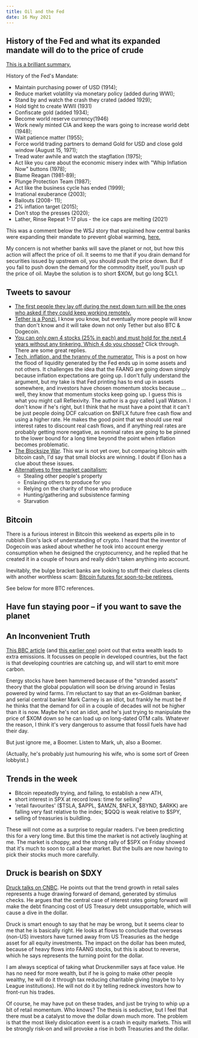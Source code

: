 ```yaml
---
title: Oil and the Fed
date: 16 May 2021
---
```


## History of the Fed and what its expanded mandate will do to the price of crude

[This is a brilliant summary.](https://www.wsj.com/articles/central-banks-jump-into-climate-change-policy-fray-11621166402?commentId=e43d5880-c7b2-4682-bccc-83cd252070ca)

History of the Fed's Mandate:

- Maintain purchasing power of USD (1914);
- Reduce market volatility via monetary policy (added during WWI);
- Stand by and watch the crash they crated (added 1929);
- Hold tight to create WWII (1931)
- Confiscate gold (added 1934);
- Become world reserve currency(1946) 
- Work newly minted CIA and keep the wars going to increase world debt (1948);
- Wait patience matter (1955);
- Force world trading partners to demand Gold for USD and close gold window (August 15, 1971);
- Tread water awhile and watch the stagflation (1975);
- Act like you care about the economic misery  index with "Whip Inflation Now" buttons (1978);
- Blame Reagan (1981-89);
- Plunge Protection Team (1987);
- Act like the business cycle has ended (1999);
- Irrational exuberance (2003);
- Bailouts (2008- 11);
- 2% inflation target (2015);
- Don't stop the presses (2020);
- Lather, Rinse Repeat 1-17  plus - the ice caps are melting (2021)

This was a comment below the WSJ story that explained how central banks were expanding their mandate to prevent global warming, [here.](https://www.wsj.com/articles/central-banks-jump-into-climate-change-policy-fray-11621166402?commentId=e43d5880-c7b2-4682-bccc-83cd252070ca)

My concern is not whether banks will save the planet or not, but how this action will affect the price of oil. It seems to me that if you drain demand for securities issued by upstream oil, you should push the price down. But if you fail to push down the demand for the commodity itself, you'll push up the price of oil. Maybe the solution is to short $XOM, but go long $CL1. 

## Tweets to savour

- [The first people they lay off during the next down turn will be the ones who asked if they could keep working remotely.](https://twitter.com/Jimmyjude13/status/1393940567629996033?s=20)
- [Tether is a Ponzi.](https://twitter.com/smdiehl/status/1393676077697048576?s=20) I know you know, but eventually more people will know than don't know and it will take down not only Tether but also BTC & Dogecoin.
- [You can only own 4 stocks (25% in each) and must hold for the next 4 years without any tinkering. Which 4 do you choose?](https://twitter.com/phoenixvalue/status/1393663792794554368?s=20) Click through. There are some great replies.
- [Tech, inflation, and the tyranny of the numerator.](https://lt3000.blogspot.com/2021/05/tech-inflation-and-tyranny-of-numerator.html)  This is a post on how the flood of liquidity generated by the Fed ends up in some assets and not others. It challenges the idea that the FAANG are going down simply because inflation expectations are going up. I don't fully understand the argument, but my take is that Fed printing has to end up in assets somewhere, and investors have chosen momentum stocks because ... well, they know that momentum stocks keep going up. I guess this is what you might call Reflexivity. The author is a guy called Lyall Watson. I don't know if he's right, but I think that he must have a point that it can't be just people doing DCF calcuation on $NFLX future free cash flow and using a higher rate. He makes the good point that we should use real interest rates to discount real cash flows, and if anything real rates are probably getting more negative, as nominal rates are going to be pinned to the lower bound for a long time beyond the point when inflation becomes problematic.
- [The Blocksize War](https://www.amazon.co.uk/dp/B08YQMC2WM/ref=cm_wl_huc_continue). This war is not yet over, but comparing bitcoin with bitcoin cash, I'd say that small blocks are winning. I doubt if Elon has a clue about these issues.
- [Alternatives to free market capitalism:](https://twitter.com/CreativeDeduct/status/1393978593089400838?s=20)
    -  Stealing other people's property
    -  Enslaving others to produce for you
    -  Relying on the charity of those who produce
    -  Hunting/gathering and subsistence farming
    -  Starvation

## Bitcoin

There is a furious interest in Bitcoin this weekend as experts pile in to rubbish Elon's lack of understanding of crypto. 
I heard that the inventor of Dogecoin was asked about whether he took into account energy consumption when he designed the cryptocurrency, and he replied that he created it in a couple of hours and really didn't taken anything into account. 

Inevitably, the bulge bracket banks are looking to stuff their clueless clients with another worthless scam:  [Bitcoin futures for soon-to-be retirees.](https://wallstreetonparade.com/2021/05/morgan-stanley-has-paid-fines-for-two-decades-for-abusing-customers-with-in-house-products-now-it-plans-to-stuff-bitcoin-futures-into-its-mutual-funds-and-retiree-annuities/)

See below for more BTC references.

## Have fun staying poor – if you want to save the planet

## An Inconvenient Truth

[This BBC article](https://www.bbc.com/news/science-environment-56723560) (and [this earlier one](https://www.bbc.co.uk/news/business-51906530))  point out that extra wealth leads to extra emissions. 
It focusses on people in developed countries, but the fact is that developing countries are catching up, and will start to emit more carbon.

Energy stocks have been hammered because of the "stranded assets" theory that the global population   will soon be driving around in Teslas powered by wind farms. I'm reluctant to say that an ex-Goldman banker, and serial central banker Mark Carney is an idiot, but frankly he must be if he thinks that the demand for oil in a couple of decades will not be higher than it is now. Maybe he's not an idiot, and he's just trying to manipulate the price of $XOM down so he can load up on long-dated OTM calls. Whatever the reason, I think it's very dangerous to assume that fossil fuels have had their day. 

But just ignore me, a Boomer. Listen to Mark, uh, also a Boomer. 

(Actually, he's probably just humouring his wife, who is some sort of Green lobbyist.)

## Trends in the week

- Bitcoin repeatedly trying, and failing, to establish a new ATH,
- short interest in SPX at record lows: time for selling?
- 'retail favourites' ($TSLA, $APPL, $AMZN, $NFLX, $BYND, $ARKK) are falling very fast relative to the index; $QQQ is weak relative to $SPY,
- selling of treasuries is buildling.

These will not come as a surprise to regular readers. 
I've been predicting this for a very long time.
But this time the market is not actively laughing at me. 
The market is choppy, and the strong rally of $SPX on Friday showed that it's much to soon to call a bear market.
But the bulls are now having to pick their stocks much more carefully.

## Druck is bearish on $DXY

[Druck talks on CNBC](https://www.cnbc.com/2021/05/11/stanley-druckenmiller-says-the-fed-is-endangering-the-dollars-global-reserve-status.html?mc_cid=34a37ff919&mc_eid=8d66df2c11).
He points out that the trend growth in retail sales represents a huge drawing forward of demand, generated by stimulus checks. 
He argues that the central case of interest rates going forward will make the debt financing cost of US Treasury debt unsupportable, which will cause a dive in the dollar. 

Druck is smart enough to say that he may be wrong, but it seems clear to me that he is basically right. He looks at flows to conclude that overseas (non-US) investors have turned away from US Treasuries as the hedge asset for all equity investments. The impact on the dollar has been muted, because of heavy flows into FAANG stocks, but this is about to reverse, which he says represents the turning point for the dollar.

I am always sceptical of taking what Druckenmiller says at face value. He has no need for more wealth, but if he is going to make other people wealthy, he will do it through tax reducing charitable giving (maybe to Ivy League institutions). He will not do it by telling redneck investors how to front-run his trades.

Of course, he may have put on these trades, and just be trying to whip up a bit of retail momentum. Who knows? The thesis is seductive, but I feel that there must be a catalyst to move the dollar down much more.
The problem is that the most likely dislocation event is a crash in equity markets. This will be strongly risk-on and will provoke a rise in both Treasuries and the dollar.

    